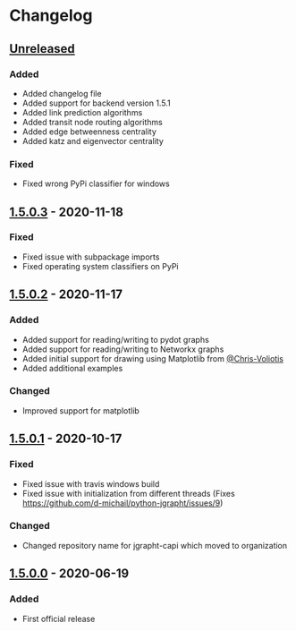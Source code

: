 # Changelog

## [Unreleased]
### Added
- Added changelog file
- Added support for backend version 1.5.1
- Added link prediction algorithms
- Added transit node routing algorithms
- Added edge betweenness centrality
- Added katz and eigenvector centrality

### Fixed
- Fixed wrong PyPi classifier for windows

## [1.5.0.3] - 2020-11-18
### Fixed
- Fixed issue with subpackage imports
- Fixed operating system classifiers on PyPi

## [1.5.0.2] - 2020-11-17
### Added
- Added support for reading/writing to pydot graphs
- Added support for reading/writing to Networkx graphs
- Added initial support for drawing using Matplotlib 
  from [@Chris-Voliotis](https://github.com/Chris-Voliotis)
- Added additional examples

### Changed
- Improved support for matplotlib

## [1.5.0.1] - 2020-10-17
### Fixed
- Fixed issue with travis windows build
- Fixed issue with initialization from different threads (Fixes https://github.com/d-michail/python-jgrapht/issues/9)
### Changed
- Changed repository name for jgrapht-capi which moved to organization

## [1.5.0.0] - 2020-06-19
### Added
- First official release

[Unreleased]: https://github.com/d-michail/python-jgrapht/compare/jgrapht-1.5.0.3...HEAD
[1.5.0.3]: https://github.com/d-michail/python-jgrapht/compare/jgrapht-1.5.0.2...jgrapht-1.5.0.3
[1.5.0.2]: https://github.com/d-michail/python-jgrapht/compare/jgrapht-1.5.0.1...jgrapht-1.5.0.2
[1.5.0.1]: https://github.com/d-michail/python-jgrapht/compare/jgrapht-1.5.0.0...jgrapht-1.5.0.1
[1.5.0.0]: https://github.com/d-michail/python-jgrapht/releases/tag/jgrapht-1.5.0.0


